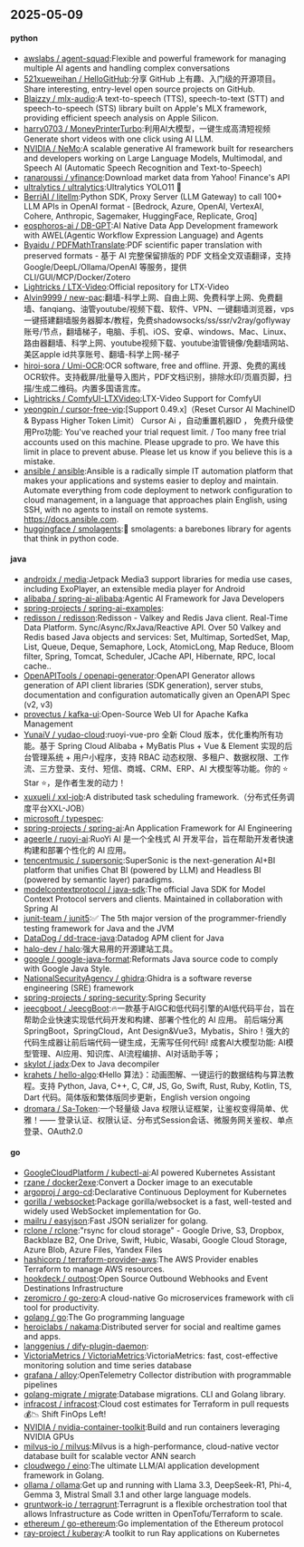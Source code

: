 ## 2025-05-09

#### python
* [awslabs / agent-squad](https://github.com/awslabs/agent-squad):Flexible and powerful framework for managing multiple AI agents and handling complex conversations
* [521xueweihan / HelloGitHub](https://github.com/521xueweihan/HelloGitHub):分享 GitHub 上有趣、入门级的开源项目。Share interesting, entry-level open source projects on GitHub.
* [Blaizzy / mlx-audio](https://github.com/Blaizzy/mlx-audio):A text-to-speech (TTS), speech-to-text (STT) and speech-to-speech (STS) library built on Apple's MLX framework, providing efficient speech analysis on Apple Silicon.
* [harry0703 / MoneyPrinterTurbo](https://github.com/harry0703/MoneyPrinterTurbo):利用AI大模型，一键生成高清短视频 Generate short videos with one click using AI LLM.
* [NVIDIA / NeMo](https://github.com/NVIDIA/NeMo):A scalable generative AI framework built for researchers and developers working on Large Language Models, Multimodal, and Speech AI (Automatic Speech Recognition and Text-to-Speech)
* [ranaroussi / yfinance](https://github.com/ranaroussi/yfinance):Download market data from Yahoo! Finance's API
* [ultralytics / ultralytics](https://github.com/ultralytics/ultralytics):Ultralytics YOLO11 🚀
* [BerriAI / litellm](https://github.com/BerriAI/litellm):Python SDK, Proxy Server (LLM Gateway) to call 100+ LLM APIs in OpenAI format - [Bedrock, Azure, OpenAI, VertexAI, Cohere, Anthropic, Sagemaker, HuggingFace, Replicate, Groq]
* [eosphoros-ai / DB-GPT](https://github.com/eosphoros-ai/DB-GPT):AI Native Data App Development framework with AWEL(Agentic Workflow Expression Language) and Agents
* [Byaidu / PDFMathTranslate](https://github.com/Byaidu/PDFMathTranslate):PDF scientific paper translation with preserved formats - 基于 AI 完整保留排版的 PDF 文档全文双语翻译，支持 Google/DeepL/Ollama/OpenAI 等服务，提供 CLI/GUI/MCP/Docker/Zotero
* [Lightricks / LTX-Video](https://github.com/Lightricks/LTX-Video):Official repository for LTX-Video
* [Alvin9999 / new-pac](https://github.com/Alvin9999/new-pac):翻墙-科学上网、自由上网、免费科学上网、免费翻墙、fanqiang、油管youtube/视频下载、软件、VPN、一键翻墙浏览器，vps一键搭建翻墙服务器脚本/教程，免费shadowsocks/ss/ssr/v2ray/goflyway账号/节点，翻墙梯子，电脑、手机、iOS、安卓、windows、Mac、Linux、路由器翻墙、科学上网、youtube视频下载、youtube油管镜像/免翻墙网站、美区apple id共享账号、翻墙-科学上网-梯子
* [hiroi-sora / Umi-OCR](https://github.com/hiroi-sora/Umi-OCR):OCR software, free and offline. 开源、免费的离线OCR软件。支持截屏/批量导入图片，PDF文档识别，排除水印/页眉页脚，扫描/生成二维码。内置多国语言库。
* [Lightricks / ComfyUI-LTXVideo](https://github.com/Lightricks/ComfyUI-LTXVideo):LTX-Video Support for ComfyUI
* [yeongpin / cursor-free-vip](https://github.com/yeongpin/cursor-free-vip):[Support 0.49.x]（Reset Cursor AI MachineID & Bypass Higher Token Limit） Cursor Ai ，自动重置机器ID ， 免费升级使用Pro功能: You've reached your trial request limit. / Too many free trial accounts used on this machine. Please upgrade to pro. We have this limit in place to prevent abuse. Please let us know if you believe this is a mistake.
* [ansible / ansible](https://github.com/ansible/ansible):Ansible is a radically simple IT automation platform that makes your applications and systems easier to deploy and maintain. Automate everything from code deployment to network configuration to cloud management, in a language that approaches plain English, using SSH, with no agents to install on remote systems. https://docs.ansible.com.
* [huggingface / smolagents](https://github.com/huggingface/smolagents):🤗 smolagents: a barebones library for agents that think in python code.

#### java
* [androidx / media](https://github.com/androidx/media):Jetpack Media3 support libraries for media use cases, including ExoPlayer, an extensible media player for Android
* [alibaba / spring-ai-alibaba](https://github.com/alibaba/spring-ai-alibaba):Agentic AI Framework for Java Developers
* [spring-projects / spring-ai-examples](https://github.com/spring-projects/spring-ai-examples):
* [redisson / redisson](https://github.com/redisson/redisson):Redisson - Valkey and Redis Java client. Real-Time Data Platform. Sync/Async/RxJava/Reactive API. Over 50 Valkey and Redis based Java objects and services: Set, Multimap, SortedSet, Map, List, Queue, Deque, Semaphore, Lock, AtomicLong, Map Reduce, Bloom filter, Spring, Tomcat, Scheduler, JCache API, Hibernate, RPC, local cache..
* [OpenAPITools / openapi-generator](https://github.com/OpenAPITools/openapi-generator):OpenAPI Generator allows generation of API client libraries (SDK generation), server stubs, documentation and configuration automatically given an OpenAPI Spec (v2, v3)
* [provectus / kafka-ui](https://github.com/provectus/kafka-ui):Open-Source Web UI for Apache Kafka Management
* [YunaiV / yudao-cloud](https://github.com/YunaiV/yudao-cloud):ruoyi-vue-pro 全新 Cloud 版本，优化重构所有功能。基于 Spring Cloud Alibaba + MyBatis Plus + Vue & Element 实现的后台管理系统 + 用户小程序，支持 RBAC 动态权限、多租户、数据权限、工作流、三方登录、支付、短信、商城、CRM、ERP、AI 大模型等功能。你的 ⭐️ Star ⭐️，是作者生发的动力！
* [xuxueli / xxl-job](https://github.com/xuxueli/xxl-job):A distributed task scheduling framework.（分布式任务调度平台XXL-JOB）
* [microsoft / typespec](https://github.com/microsoft/typespec):
* [spring-projects / spring-ai](https://github.com/spring-projects/spring-ai):An Application Framework for AI Engineering
* [ageerle / ruoyi-ai](https://github.com/ageerle/ruoyi-ai):RuoYi AI 是一个全栈式 AI 开发平台，旨在帮助开发者快速构建和部署个性化的 AI 应用。
* [tencentmusic / supersonic](https://github.com/tencentmusic/supersonic):SuperSonic is the next-generation AI+BI platform that unifies Chat BI (powered by LLM) and Headless BI (powered by semantic layer) paradigms.
* [modelcontextprotocol / java-sdk](https://github.com/modelcontextprotocol/java-sdk):The official Java SDK for Model Context Protocol servers and clients. Maintained in collaboration with Spring AI
* [junit-team / junit5](https://github.com/junit-team/junit5):✅ The 5th major version of the programmer-friendly testing framework for Java and the JVM
* [DataDog / dd-trace-java](https://github.com/DataDog/dd-trace-java):Datadog APM client for Java
* [halo-dev / halo](https://github.com/halo-dev/halo):强大易用的开源建站工具。
* [google / google-java-format](https://github.com/google/google-java-format):Reformats Java source code to comply with Google Java Style.
* [NationalSecurityAgency / ghidra](https://github.com/NationalSecurityAgency/ghidra):Ghidra is a software reverse engineering (SRE) framework
* [spring-projects / spring-security](https://github.com/spring-projects/spring-security):Spring Security
* [jeecgboot / JeecgBoot](https://github.com/jeecgboot/JeecgBoot):🔥一款基于AIGC和低代码引擎的AI低代码平台，旨在帮助企业快速实现低代码开发和构建、部署个性化的 AI 应用。 前后端分离 SpringBoot，SpringCloud，Ant Design&Vue3，Mybatis，Shiro！强大的代码生成器让前后端代码一键生成，无需写任何代码! 成套AI大模型功能: AI模型管理、AI应用、知识库、AI流程编排、AI对话助手等；
* [skylot / jadx](https://github.com/skylot/jadx):Dex to Java decompiler
* [krahets / hello-algo](https://github.com/krahets/hello-algo):《Hello 算法》：动画图解、一键运行的数据结构与算法教程。支持 Python, Java, C++, C, C#, JS, Go, Swift, Rust, Ruby, Kotlin, TS, Dart 代码。简体版和繁体版同步更新，English version ongoing
* [dromara / Sa-Token](https://github.com/dromara/Sa-Token):一个轻量级 Java 权限认证框架，让鉴权变得简单、优雅！—— 登录认证、权限认证、分布式Session会话、微服务网关鉴权、单点登录、OAuth2.0

#### go
* [GoogleCloudPlatform / kubectl-ai](https://github.com/GoogleCloudPlatform/kubectl-ai):AI powered Kubernetes Assistant
* [rzane / docker2exe](https://github.com/rzane/docker2exe):Convert a Docker image to an executable
* [argoproj / argo-cd](https://github.com/argoproj/argo-cd):Declarative Continuous Deployment for Kubernetes
* [gorilla / websocket](https://github.com/gorilla/websocket):Package gorilla/websocket is a fast, well-tested and widely used WebSocket implementation for Go.
* [mailru / easyjson](https://github.com/mailru/easyjson):Fast JSON serializer for golang.
* [rclone / rclone](https://github.com/rclone/rclone):"rsync for cloud storage" - Google Drive, S3, Dropbox, Backblaze B2, One Drive, Swift, Hubic, Wasabi, Google Cloud Storage, Azure Blob, Azure Files, Yandex Files
* [hashicorp / terraform-provider-aws](https://github.com/hashicorp/terraform-provider-aws):The AWS Provider enables Terraform to manage AWS resources.
* [hookdeck / outpost](https://github.com/hookdeck/outpost):Open Source Outbound Webhooks and Event Destinations Infrastructure
* [zeromicro / go-zero](https://github.com/zeromicro/go-zero):A cloud-native Go microservices framework with cli tool for productivity.
* [golang / go](https://github.com/golang/go):The Go programming language
* [heroiclabs / nakama](https://github.com/heroiclabs/nakama):Distributed server for social and realtime games and apps.
* [langgenius / dify-plugin-daemon](https://github.com/langgenius/dify-plugin-daemon):
* [VictoriaMetrics / VictoriaMetrics](https://github.com/VictoriaMetrics/VictoriaMetrics):VictoriaMetrics: fast, cost-effective monitoring solution and time series database
* [grafana / alloy](https://github.com/grafana/alloy):OpenTelemetry Collector distribution with programmable pipelines
* [golang-migrate / migrate](https://github.com/golang-migrate/migrate):Database migrations. CLI and Golang library.
* [infracost / infracost](https://github.com/infracost/infracost):Cloud cost estimates for Terraform in pull requests💰📉 Shift FinOps Left!
* [NVIDIA / nvidia-container-toolkit](https://github.com/NVIDIA/nvidia-container-toolkit):Build and run containers leveraging NVIDIA GPUs
* [milvus-io / milvus](https://github.com/milvus-io/milvus):Milvus is a high-performance, cloud-native vector database built for scalable vector ANN search
* [cloudwego / eino](https://github.com/cloudwego/eino):The ultimate LLM/AI application development framework in Golang.
* [ollama / ollama](https://github.com/ollama/ollama):Get up and running with Llama 3.3, DeepSeek-R1, Phi-4, Gemma 3, Mistral Small 3.1 and other large language models.
* [gruntwork-io / terragrunt](https://github.com/gruntwork-io/terragrunt):Terragrunt is a flexible orchestration tool that allows Infrastructure as Code written in OpenTofu/Terraform to scale.
* [ethereum / go-ethereum](https://github.com/ethereum/go-ethereum):Go implementation of the Ethereum protocol
* [ray-project / kuberay](https://github.com/ray-project/kuberay):A toolkit to run Ray applications on Kubernetes
